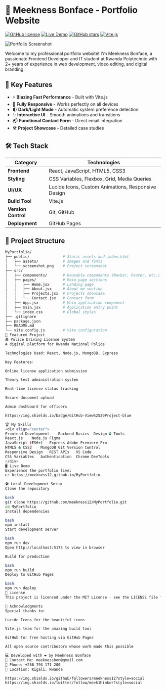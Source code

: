 # 🌟 Meekness Bonface - Portfolio Website

[![GitHub license](https://img.shields.io/badge/license-MIT-blue.svg)](LICENSE)
[![Live Demo](https://img.shields.io/badge/demo-live-brightgreen)](https://meekness12.github.io/MyPortfolio)
[![GitHub stars](https://img.shields.io/github/stars/meekness12/MyPortfolio)](https://github.com/meekness12/MyPortfolio/stargazers)
[![Vite.js](https://img.shields.io/badge/built%20with-Vite.js-646CFF.svg)](https://vitejs.dev/)

![Portfolio Screenshot](./public/screenshot.png)

Welcome to my professional portfolio website! I'm Meekness Bonface, a passionate Frontend Developer and IT student at Rwanda Polytechnic with 2+ years of experience in web development, video editing, and digital branding.

## 🚀 Key Features

- ⚡ **Blazing Fast Performance** - Built with Vite.js
- 📱 **Fully Responsive** - Works perfectly on all devices
- 🌓 **Dark/Light Mode** - Automatic system preference detection
- ✨ **Interactive UI** - Smooth animations and transitions
- 📬 **Functional Contact Form** - Direct email integration
- 🛠️ **Project Showcase** - Detailed case studies

## 🛠️ Tech Stack

<div align="center">

| Category       | Technologies                                                                 |
|----------------|------------------------------------------------------------------------------|
| **Frontend**   | React, JavaScript, HTML5, CSS3                                              |
| **Styling**    | CSS Variables, Flexbox, Grid, Media Queries                                 |
| **UI/UX**      | Lucide Icons, Custom Animations, Responsive Design                          |
| **Build Tool** | Vite.js                                                                     |
| **Version Control** | Git, GitHub                                                              |
| **Deployment** | GitHub Pages                                                                |

</div>

## 📂 Project Structure

```bash
MyPortfolio/
├── public/               # Static assets and index.html
│   ├── assets/           # Images and fonts
│   └── screenshot.png    # Project screenshot
├── src/
│   ├── components/       # Reusable components (Navbar, Footer, etc.)
│   ├── pages/            # Main page sections
│   │   ├── Home.jsx      # Landing page
│   │   ├── About.jsx     # About me section
│   │   ├── Projects.jsx  # Projects showcase
│   │   └── Contact.jsx   # Contact form
│   ├── App.jsx           # Main application component
│   ├── main.jsx          # Application entry point
│   └── index.css         # Global styles
├── .gitignore
├── package.json
├── README.md
└── vite.config.js        # Vite configuration
🌟 Featured Project
🚔 Police Driving License System
A digital platform for Rwanda National Police

Technologies Used: React, Node.js, MongoDB, Express

Key Features:

Online license application submission

Theory test administration system

Real-time license status tracking

Secure document upload

Admin dashboard for officers

https://img.shields.io/badge/GitHub-View%2520Project-blue

🏆 My Skills
<div align="center">
Frontend Development	Backend Basics	Design & Tools
React.js	Node.js	Figma
JavaScript (ES6+)	Express	Adobe Premiere Pro
HTML5 & CSS3	MongoDB	Git Version Control
Responsive Design	REST APIs	VS Code
CSS Variables	Authentication	Chrome DevTools
</div>
🖥️ Live Demo
Experience the portfolio live:
👉 https://meekness12.github.io/MyPortfolio

🛠️ Local Development Setup
Clone the repository

bash
git clone https://github.com/meekness12/MyPortfolio.git
cd MyPortfolio
Install dependencies

bash
npm install
Start development server

bash
npm run dev
Open http://localhost:5173 to view in browser

Build for production

bash
npm run build
Deploy to GitHub Pages

bash
npm run deploy
📝 License
This project is licensed under the MIT License - see the LICENSE file for details.

🙏 Acknowledgments
Special thanks to:

Lucide Icons for the beautiful icons

Vite.js team for the amazing build tool

GitHub for free hosting via GitHub Pages

All open source contributors whose work made this possible

💻 Developed with ❤️ by Meekness Bonface
📧 Contact Me: meeknessbon@gmail.com
📱 Phone: +250 793 171 200
📍 Location: Kigali, Rwanda

https://img.shields.io/github/followers/meekness12?style=social
https://img.shields.io/twitter/follow/meek1hinker?style=social
